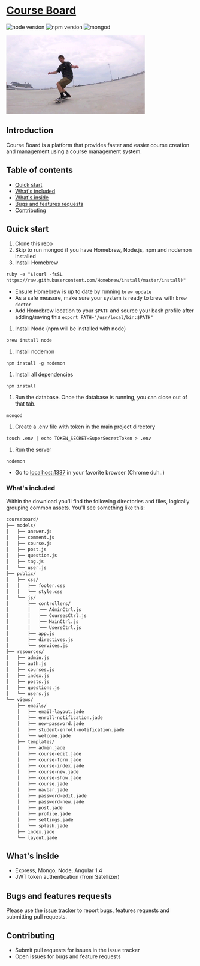 # [Course Board](https://meancourseboard.herokuapp.com/)
![node version](https://img.shields.io/badge/node-4.1.0-brightgreen.svg)
![npm version](https://img.shields.io/badge/npm-2.14.3-red.svg)
![mongod](https://img.shields.io/myget/mongodb/v/MongoDB.Driver.Core.svg?maxAge=2592000)

![CourseBoard](giphy.gif)

## Introduction
Course Board is a platform that provides faster and easier course creation and management using a course management system.

## Table of contents
* [Quick start](#quick-start)
* [What's included](#whats-included)
* [What's inside](#whats-inside)
* [Bugs and features requests](#bugs-and-features-requests)
* [Contributing](#contributing)

## Quick start
1. Clone this repo
1. Skip to run mongod if you have Homebrew, Node.js, npm and nodemon installed
1. Install Homebrew

  ```
  ruby -e "$(curl -fsSL https://raw.githubusercontent.com/Homebrew/install/master/install)"
  ```
  * Ensure Homebrew is up to date by running
  ```brew update```
  * As a safe measure, make sure your system is ready to brew with
  ```brew doctor```
  * Add Homebrew location to your ```$PATH``` and source your bash profile after adding/saving this ```export PATH="/usr/local/bin:$PATH"```
1. Install Node (npm will be installed with node)

  ```
  brew install node
  ```

1. Install nodemon

  ```
  npm install -g nodemon
  ```

1. Install all dependencies

  ```
  npm install
  ```
1. Run the database. Once the database is running, you can close out of that tab.

  ```
  mongod
  ```

1. Create a .env file with token in the main project directory
  ```
  touch .env | echo TOKEN_SECRET=SuperSecretToken > .env
  ```
1. Run the server

  ```
  nodemon
  ```
* Go to [localhost:1337](http://localhost:1337) in your favorite browser (Chrome duh..)

### What's included
Within the download you'll find the following directories and files, logically grouping common assets. You'll see something like this:

```
courseboard/
├── models/
│   ├── answer.js
│   ├── comment.js
│   ├── course.js
│   ├── post.js
│   ├── question.js
│   ├── tag.js
│   └── user.js
├── public/
│   ├── css/
│   │   ├── footer.css
│   │   └── style.css
│   └── js/
│       ├── controllers/
│       │   ├── AdminCtrl.js
│       │   ├── CoursesCtrl.js
│       │   ├── MainCtrl.js
│       │   └── UsersCtrl.js
│       ├── app.js
│       ├── directives.js
│       └── services.js
├── resources/
│   ├── admin.js
│   ├── auth.js
│   ├── courses.js
│   ├── index.js
│   ├── posts.js
│   ├── questions.js
│   └── users.js
└── views/
    ├── emails/
    │   ├── email-layout.jade
    │   ├── enroll-notification.jade
    │   ├── new-password.jade
    │   ├── student-enroll-notification.jade
    │   └── welcome.jade
    ├── templates/
    │   ├── admin.jade
    │   ├── course-edit.jade
    │   ├── course-form.jade
    │   ├── course-index.jade
    │   ├── course-new.jade
    │   ├── course-show.jade
    │   ├── course.jade
    │   ├── navbar.jade
    │   ├── password-edit.jade
    │   ├── password-new.jade
    │   ├── post.jade
    │   ├── profile.jade
    │   ├── settings.jade
    │   └── splash.jade
    ├── index.jade
    └── layout.jade
```

## What's inside
* Express, Mongo, Node, Angular 1.4
* JWT token authentication (from Satellizer)

## Bugs and features requests
Please use the [issue tracker](https://github.com/ajbraus/courseboard/issues) to report bugs, features requests and submitting pull requests.

## Contributing
* Submit pull requests for issues in the issue tracker
* Open issues for bugs and feature requests
